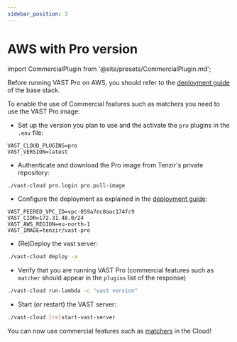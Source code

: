 ```yaml
---
sidebar_position: 3
---
```


# AWS with Pro version

import CommercialPlugin from '@site/presets/CommercialPlugin.md';

<CommercialPlugin />

Before running VAST Pro on AWS, you should refer to the [deployment
guide](/docs/setup-vast/deploy/aws) of the base stack.

To enable the use of Commercial features such as matchers you need to use the
VAST Pro image:
- Set up the version you plan to use and the activate the `pro` plugins in
  the `.env` file:
```
VAST_CLOUD_PLUGINS=pro
VAST_VERSION=latest
```
- Authenticate and download the Pro image from Tenzir's private repository:
```bash
./vast-cloud pro.login pro.pull-image
```
- Configure the deployment as explained in the [deployment
  guide](/docs/setup-vast/deploy/aws):
```
VAST_PEERED_VPC_ID=vpc-059a7ec8aac174fc9
VAST_CIDR=172.31.48.0/24
VAST_AWS_REGION=eu-north-1
VAST_IMAGE=tenzir/vast-pro
```
- (Re)Deploy the vast server:
```bash
./vast-cloud deploy -a
```
- Verify that you are running VAST Pro (commercial features such as `matcher`
  should appear in the `plugins` list of the response)
```bash
./vast-cloud run-lambda -c "vast version"
```
- Start (or restart) the VAST server:
```bash
./vast-cloud [re]start-vast-server
```

You can now use commercial features such as
[matchers](/docs/use-vast/detect/cloud-matchers) in the Cloud!
